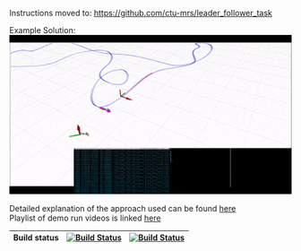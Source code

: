 Instructions moved to:
https://github.com/ctu-mrs/leader_follower_task

Example Solution:\
![Image](/example.gif)

Detailed explanation of the approach used can be found [here](https://drive.google.com/file/d/1517n-fFle8wp5AfqpuEsH1lDs55guth1/view?usp=share_link)\
Playlist of demo run videos is linked [here](https://youtube.com/playlist?list=PLgLl1ydc1zORY5ChdbqvGR9zz-hm0HmWP)

| Build status | [![Build Status](https://github.com/ctu-mrs/uvdar_leader_follower/workflows/Melodic/badge.svg)](https://github.com/ctu-mrs/uvdar_leader_follower/actions) | [![Build Status](https://github.com/ctu-mrs/uvdar_leader_follower/workflows/Noetic/badge.svg)](https://github.com/ctu-mrs/uvdar_leader_follower/actions) |
|--------------|-----------------------------------------------------------------------------------------------------------------------------------------------------------|----------------------------------------------------------------------------------------------------------------------------------------------------------|


